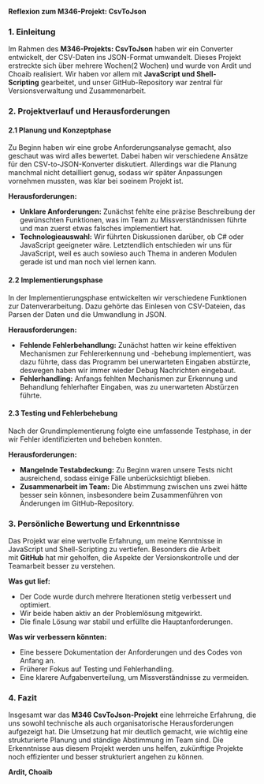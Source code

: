 **Reflexion zum M346-Projekt: CsvToJson**

### **1. Einleitung**

Im Rahmen des **M346-Projekts: CsvToJson** haben wir ein Converter entwickelt, der CSV-Daten ins JSON-Format umwandelt. Dieses Projekt erstreckte sich über mehrere Wochen(2 Wochen) und wurde von Ardit und Choaib realisiert. Wir haben vor allem mit **JavaScript und Shell-Scripting** gearbeitet, und unser GitHub-Repository war zentral für Versionsverwaltung und Zusammenarbeit.

### **2. Projektverlauf und Herausforderungen**

#### **2.1 Planung und Konzeptphase**

Zu Beginn haben wir eine grobe Anforderungsanalyse gemacht, also geschaut was wird alles bewertet. Dabei haben wir verschiedene Ansätze für den CSV-to-JSON-Konverter diskutiert. Allerdings war die Planung manchmal nicht detailliert genug, sodass wir später Anpassungen vornehmen mussten, was klar bei soeinem Projekt ist.

**Herausforderungen:**

- **Unklare Anforderungen:** Zunächst fehlte eine präzise Beschreibung der gewünschten Funktionen, was im Team zu Missverständnissen führte und man zuerst etwas falsches implementiert hat.
- **Technologieauswahl:** Wir führten Diskussionen darüber, ob C# oder JavaScript geeigneter wäre. Letztendlich entschieden wir uns für JavaScript, weil es auch sowieso auch Thema in anderen Modulen gerade ist und man noch viel lernen kann.

#### **2.2 Implementierungsphase**

In der Implementierungsphase entwickelten wir verschiedene Funktionen zur Datenverarbeitung. Dazu gehörte das Einlesen von CSV-Dateien, das Parsen der Daten und die Umwandlung in JSON.

**Herausforderungen:**

- **Fehlende Fehlerbehandlung:** Zunächst hatten wir keine effektiven Mechanismen zur Fehlererkennung und -behebung implementiert, was dazu führte, dass das Programm bei unerwarteten Eingaben abstürzte, deswegen haben wir immer wieder Debug Nachrichten eingebaut.
- **Fehlerhandling:** Anfangs fehlten Mechanismen zur Erkennung und Behandlung fehlerhafter Eingaben, was zu unerwarteten Abstürzen führte.

#### **2.3 Testing und Fehlerbehebung**

Nach der Grundimplementierung folgte eine umfassende Testphase, in der wir Fehler identifizierten und beheben konnten.

**Herausforderungen:**

- **Mangelnde Testabdeckung:** Zu Beginn waren unsere Tests nicht ausreichend, sodass einige Fälle unberücksichtigt blieben.
- **Zusammenarbeit im Team:** Die Abstimmung zwischen uns zwei hätte besser sein können, insbesondere beim Zusammenführen von Änderungen im GitHub-Repository.

### **3. Persönliche Bewertung und Erkenntnisse**

Das Projekt war eine wertvolle Erfahrung, um meine Kenntnisse in JavaScript und Shell-Scripting zu vertiefen. Besonders die Arbeit mit **GitHub** hat mir geholfen, die Aspekte der Versionskontrolle und der Teamarbeit besser zu verstehen.

**Was gut lief:**

- Der Code wurde durch mehrere Iterationen stetig verbessert und optimiert.
- Wir beide haben aktiv an der Problemlösung mitgewirkt.
- Die finale Lösung war stabil und erfüllte die Hauptanforderungen.

**Was wir verbessern könnten:**

- Eine bessere Dokumentation der Anforderungen und des Codes von Anfang an.
- Früherer Fokus auf Testing und Fehlerhandling.
- Eine klarere Aufgabenverteilung, um Missverständnisse zu vermeiden.

### **4. Fazit**

Insgesamt war das **M346 CsvToJson-Projekt** eine lehrreiche Erfahrung, die uns sowohl technische als auch organisatorische Herausforderungen aufgezeigt hat. Die Umsetzung hat mir deutlich gemacht, wie wichtig eine strukturierte Planung und ständige Abstimmung im Team sind. Die Erkenntnisse aus diesem Projekt werden uns helfen, zukünftige Projekte noch effizienter und besser strukturiert angehen zu können.

**Ardit, Choaib**


